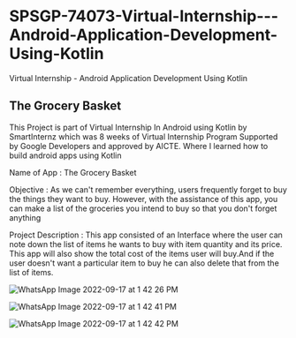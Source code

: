 # SPSGP-74073-Virtual-Internship---Android-Application-Development-Using-Kotlin
Virtual Internship - Android Application Development Using Kotlin

## The Grocery Basket

This Project is part of Virtual Internship In Android using Kotlin by SmartInternz which was 8 weeks of Virtual Internship Program Supported by Google Developers and approved by AICTE. Where I learned how to build android apps using Kotlin

Name of App :  The Grocery Basket

Objective : 
As we can't remember everything, users frequently forget to buy the things they want to buy. However, with the assistance of this app, you can make a list of the groceries you intend to buy so that you don't forget anything

Project Description :
This app consisted of an Interface where the user can note down the list of items he wants to buy with item quantity and its price. This app will also show the total cost of the items user will buy.And if the user doesn't want a particular item to buy he can also delete that from the list of items. 

![WhatsApp Image 2022-09-17 at 1 42 26 PM](https://user-images.githubusercontent.com/83276177/190847403-7613ab29-8d4e-4df9-9b55-0387c3c6d6f8.jpeg)

![WhatsApp Image 2022-09-17 at 1 42 41 PM](https://user-images.githubusercontent.com/83276177/190847398-c6aaf30f-4419-4347-814d-b0d4eedeccbc.jpeg)

![WhatsApp Image 2022-09-17 at 1 42 42 PM](https://user-images.githubusercontent.com/83276177/190847394-95369c5b-e301-478d-9c48-ab0b8210f241.jpeg)
